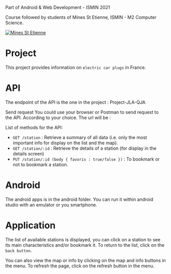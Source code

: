 Part of Android & Web Development - ISMIN 2021

Course followed by students of Mines St Etienne, ISMIN - M2 Computer Science.

[![Mines St Etienne](./logo.png)](https://www.mines-stetienne.fr/)

# Project

This project provides information on `electric car plugs` in France.


# API

The endpoint of the API is the one in the project : Project-JLA-QJA

Send request
You could use your browser or Postman to send request to the API. According to your choice. The url will be :

List of methods for the API:

- `GET /station` : Retrieve a summary of all data (i.e. only the most important info for display on the list and the map).
- `GET /station/:id` : Retrieve the details of a station (for display in the details screen)
- `PUT /station/:id (body { favoris : true/false })` : To bookmark or not to bookmark a station. 

# Android

The android apps is in the android folder. You can run it within android studio with an emulator or you smartphone.

# Application

The list of available stations is displayed, you can click on a station to see its main characteristics and/or bookmark it. To return to the list, click on the `back button`.

You can also view the map or info by clicking on the map and info buttons in the menu. To refresh the page, click on the refresh button in the menu.
